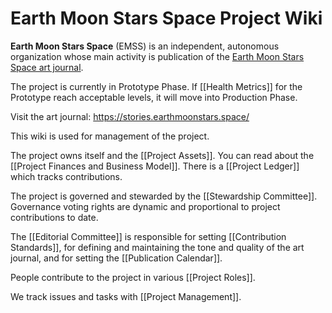 # Earth Moon Stars Space Project Wiki

**Earth Moon Stars Space** (EMSS) is an independent, autonomous organization whose main activity is publication of the [Earth Moon Stars Space art journal](https://stories.earthmoonstars.space/).

The project is currently in Prototype Phase. If [[Health Metrics]] for the Prototype reach acceptable levels, it will move into Production Phase.

Visit the art journal: <https://stories.earthmoonstars.space/>

This wiki is used for management of the project.

The project owns itself and the [[Project Assets]]. You can read about the [[Project Finances and Business Model]]. There is a [[Project Ledger]] which tracks contributions.

The project is governed and stewarded by the [[Stewardship Committee]]. Governance voting rights are dynamic and proportional to project contributions to date.

The [[Editorial Committee]] is responsible for setting [[Contribution Standards]], for defining and maintaining the tone and quality of the art journal, and for setting the [[Publication Calendar]].

People contribute to the project in various [[Project Roles]].

We track issues and tasks with [[Project Management]].
